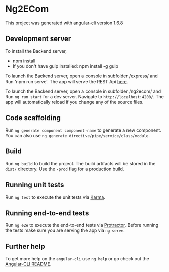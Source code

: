 # Ng2ECom

This project was generated with [angular-cli](https://github.com/angular/angular-cli) version 1.6.8


## Development server

To install the Backend server,
<ul>
	<li>npm install</li>
	<li>If you don't have gulp installed: npm install -g gulp</li>
</ul>

To launch the Backend server, open a console in subfolder /express/ and Run 'npm run serve'. 
The app will serve the REST Api <a href="http://localhost:8080/" target="_blank">here</a>. 

To launch the Backend server, open a console in subfolder /ng2ecom/ and  
Run `ng run start` for a dev server. Navigate to `http://localhost:4200/`. The app will automatically reload if you change any of the source files.

## Code scaffolding

Run `ng generate component component-name` to generate a new component. You can also use `ng generate directive/pipe/service/class/module`.

## Build

Run `ng build` to build the project. The build artifacts will be stored in the `dist/` directory. Use the `-prod` flag for a production build.

## Running unit tests

Run `ng test` to execute the unit tests via [Karma](https://karma-runner.github.io).

## Running end-to-end tests

Run `ng e2e` to execute the end-to-end tests via [Protractor](http://www.protractortest.org/).
Before running the tests make sure you are serving the app via `ng serve`.

## Further help

To get more help on the `angular-cli` use `ng help` or go check out the [Angular-CLI README](https://github.com/angular/angular-cli/blob/master/README.md).
